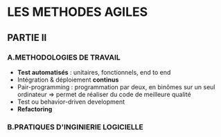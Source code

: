 # LES METHODES AGILES

## PARTIE II

### A.METHODOLOGIES DE TRAVAIL

* **Test automatisés** : unitaires, fonctionnels, end to end
* Intégration & déploiement **continus**
* Pair-programming : programmation par deux, en binômes sur un seul ordinateur => permet de réaliser du code de meilleure qualité
* Test ou behavior-driven development
* **Refactoring**

### B.PRATIQUES D'INGINIERIE LOGICIELLE

